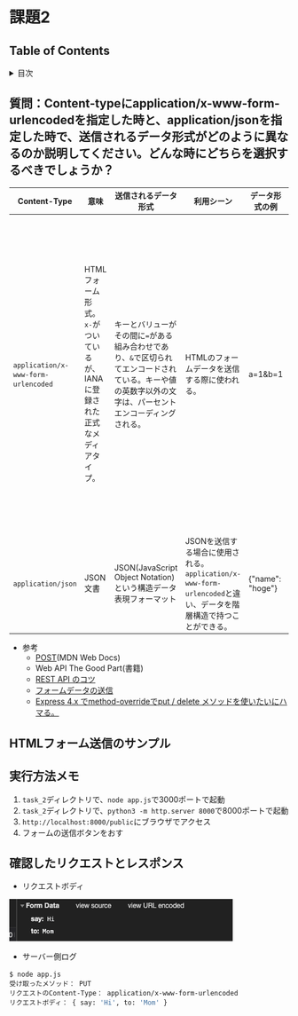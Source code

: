 # 課題2

## Table of Contents
<!-- START doctoc generated TOC please keep comment here to allow auto update -->
<!-- DON'T EDIT THIS SECTION, INSTEAD RE-RUN doctoc TO UPDATE -->
<details>
<summary>目次</summary>

- [質問：Content-typeにapplication/x-www-form-urlencodedを指定した時と、application/jsonを指定した時で、送信されるデータ形式がどのように異なるのか説明してください。どんな時にどちらを選択するべきでしょうか？](#%E8%B3%AA%E5%95%8Fcontent-type%E3%81%ABapplicationx-www-form-urlencoded%E3%82%92%E6%8C%87%E5%AE%9A%E3%81%97%E3%81%9F%E6%99%82%E3%81%A8applicationjson%E3%82%92%E6%8C%87%E5%AE%9A%E3%81%97%E3%81%9F%E6%99%82%E3%81%A7%E9%80%81%E4%BF%A1%E3%81%95%E3%82%8C%E3%82%8B%E3%83%87%E3%83%BC%E3%82%BF%E5%BD%A2%E5%BC%8F%E3%81%8C%E3%81%A9%E3%81%AE%E3%82%88%E3%81%86%E3%81%AB%E7%95%B0%E3%81%AA%E3%82%8B%E3%81%AE%E3%81%8B%E8%AA%AC%E6%98%8E%E3%81%97%E3%81%A6%E3%81%8F%E3%81%A0%E3%81%95%E3%81%84%E3%81%A9%E3%82%93%E3%81%AA%E6%99%82%E3%81%AB%E3%81%A9%E3%81%A1%E3%82%89%E3%82%92%E9%81%B8%E6%8A%9E%E3%81%99%E3%82%8B%E3%81%B9%E3%81%8D%E3%81%A7%E3%81%97%E3%82%87%E3%81%86%E3%81%8B)
- [確認したリクエストとレスポンス](#%E7%A2%BA%E8%AA%8D%E3%81%97%E3%81%9F%E3%83%AA%E3%82%AF%E3%82%A8%E3%82%B9%E3%83%88%E3%81%A8%E3%83%AC%E3%82%B9%E3%83%9D%E3%83%B3%E3%82%B9)

</details>
<!-- END doctoc generated TOC please keep comment here to allow auto update -->

## 質問：Content-typeにapplication/x-www-form-urlencodedを指定した時と、application/jsonを指定した時で、送信されるデータ形式がどのように異なるのか説明してください。どんな時にどちらを選択するべきでしょうか？

|Content-Type|意味|送信されるデータ形式|利用シーン|データ形式の例|備考|
|----|----|----|----|----|----|
|`application/x-www-form-urlencoded`|HTMLフォーム形式。`x-`がついているが、IANAに登録された正式なメディアタイプ。|キーとバリューがその間に`=`がある組み合わせであり、`&`で区切られてエンコードされている。キーや値の英数字以外の文字は、パーセントエンコーディングされる。|HTMLのフォームデータを送信する際に使われる。|a=1&b=1|HTMLのFormの仕様では、GETとPOSTのみがサポートされているため、他のメソッドが利用できないが、リクエストデータに`_method`として使用したいメソッドを指定することで他のメソッドを指定できる。（ただし書籍では`_method`の方法は推奨されておらず、`X-HTTP-Method-Override`ヘッダの使用が推奨されている）<br>`_method`の方法では、`application/x-www-urlencoded`以外の方式でデータを送信することはできない|
|`application/json`|JSON文書|JSON(JavaScript Object Notation)という構造データ表現フォーマット|JSONを送信する場合に使用される。`application/x-www-form-urlencoded`と違い、データを階層構造で持つことができる。|{"name": "hoge"}|

* 参考
  * [POST](https://developer.mozilla.org/ja/docs/Web/HTTP/Methods/POST)(MDN Web Docs)
  * Web API The Good Part(書籍)
  * [REST API のコツ](https://www.slideshare.net/pospome/rest-api-57207424)
  * [フォームデータの送信](https://developer.mozilla.org/ja/docs/Learn/Forms/Sending_and_retrieving_form_data)
  * [Express 4.x でmethod-overrideでput / delete メソッドを使いたいにハマる。](https://chaika.hatenablog.com/entry/2015/10/06/183604)

 ## HTMLフォーム送信のサンプル

 ## 実行方法メモ
 1. `task_2`ディレクトリで、`node app.js`で3000ポートで起動
 2. `task_2`ディレクトリで、`python3 -m http.server 8000`で8000ポートで起動
 3. `http://localhost:8000/public`にブラウザでアクセス
 4. フォームの送信ボタンをおす

## 確認したリクエストとレスポンス

* リクエストボディ

![form_data](../../../assets/form_data_make_web_server.png)

* サーバー側ログ
```bash
$ node app.js
受け取ったメソッド： PUT
リクエストのContent-Type： application/x-www-form-urlencoded
リクエストボディ： { say: 'Hi', to: 'Mom' }
```